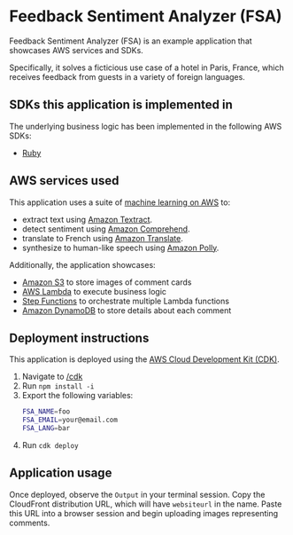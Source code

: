 # Feedback Sentiment Analyzer (FSA)

Feedback Sentiment Analyzer (FSA) is an example application that showcases AWS services and SDKs.

Specifically, it solves a ficticious use case of a hotel in Paris, France, which receives feedback from guests in a variety of foreign languages.

## SDKs this application is implemented in
The underlying business logic has been implemented in the following AWS SDKs:
* [Ruby](../../ruby/cross-services/feedback-sentiment-analyzer/README.md)


## AWS services used

This application uses a suite of [machine learning on AWS](https://aws.amazon.com/machine-learning/) to:
* extract text using [Amazon Textract](https://aws.amazon.com/textract/).
* detect sentiment using [Amazon Comprehend](https://aws.amazon.com/comprehend/).
* translate to French using [Amazon Translate](https://aws.amazon.com/translate/).
* synthesize to human-like speech using [Amazon Polly](https://aws.amazon.com/polly/).

Additionally, the application showcases:
* [Amazon S3]() to store images of comment cards
* [AWS Lambda]() to execute business logic
* [Step Functions]() to orchestrate multiple Lambda functions 
* [Amazon DynamoDB]() to store details about each comment

## Deployment instructions
This application is deployed using the [AWS Cloud Development Kit (CDK)](https://aws.amazon.com/cdk/).

1. Navigate to [/cdk](/client)
1. Run `npm install -i`
1. Export the following variables:
    ```bash
    FSA_NAME=foo
    FSA_EMAIL=your@email.com
    FSA_LANG=bar
    ```
1. Run `cdk deploy`

## Application usage
Once deployed, observe the `Output` in your terminal session.
Copy the CloudFront distribution URL, which will have `websiteurl` in the name.
Paste this URL into a browser session and begin uploading images representing comments.
